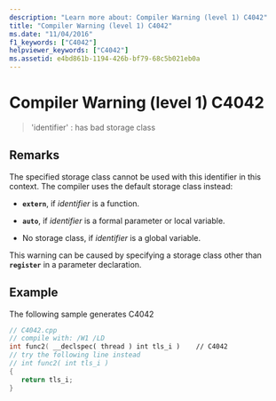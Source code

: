 ```yaml
---
description: "Learn more about: Compiler Warning (level 1) C4042"
title: "Compiler Warning (level 1) C4042"
ms.date: "11/04/2016"
f1_keywords: ["C4042"]
helpviewer_keywords: ["C4042"]
ms.assetid: e4bd861b-1194-426b-bf79-68c5b021eb0a
---
```

# Compiler Warning (level 1) C4042

> 'identifier' : has bad storage class

## Remarks

The specified storage class cannot be used with this identifier in this context. The compiler uses the default storage class instead:

- **`extern`**, if *identifier* is a function.

- **`auto`**, if *identifier* is a formal parameter or local variable.

- No storage class, if *identifier* is a global variable.

This warning can be caused by specifying a storage class other than **`register`** in a parameter declaration.

## Example

The following sample generates C4042

```cpp
// C4042.cpp
// compile with: /W1 /LD
int func2( __declspec( thread ) int tls_i )    // C4042
// try the following line instead
// int func2( int tls_i )
{
   return tls_i;
}
```
